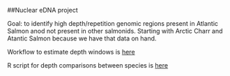 ##Nuclear eDNA project

Goal: to identify high depth/repetition genomic regions present in Atlantic Salmon anod not present in other salmonids.
Starting with Arctic Charr and Atantic Salmon because we have that data on hand. 

Workflow to estimate depth windows is [here](https://github.com/TonyKess/nuclearEDNA/blob/main/depthestimation_workflow.md)

R script for depth comparisons between species is [here](https://github.com/TonyKess/nuclearEDNA/blob/main/salmon_charr_depthcompare.R)
 

